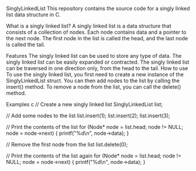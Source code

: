 SinglyLinkedList
This repository contains the source code for a singly linked list data structure in C.

What is a singly linked list?
A singly linked list is a data structure that consists of a collection of nodes. Each node contains data and a pointer to the next node. The first node in the list is called the head, and the last node is called the tail.

Features
The singly linked list can be used to store any type of data.
The singly linked list can be easily expanded or contracted.
The singly linked list can be traversed in one direction only, from the head to the tail.
How to use
To use the singly linked list, you first need to create a new instance of the SinglyLinkedList struct. You can then add nodes to the list by calling the insert() method. To remove a node from the list, you can call the delete() method.

Examples
c
// Create a new singly linked list
SinglyLinkedList list;

// Add some nodes to the list
list.insert(1);
list.insert(2);
list.insert(3);

// Print the contents of the list
for (Node* node = list.head; node != NULL; node = node->next) {
printf("%d\n", node->data);
}

// Remove the first node from the list
list.delete(0);

// Print the contents of the list again
for (Node* node = list.head; node != NULL; node = node->next) {
printf("%d\n", node->data);
}
